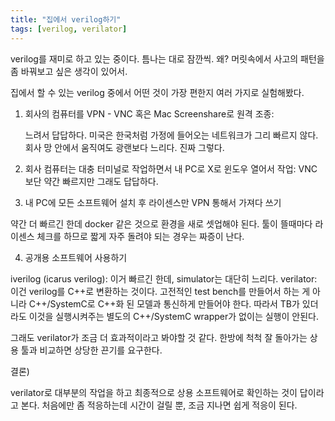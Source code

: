 ```yaml
---
title: "집에서 verilog하기"
tags: [verilog, verilator]
---
```


verilog를 재미로 하고 있는 중이다. 틈나는 대로 잠깐씩. 왜? 머릿속에서 사고의 패턴을 좀 바꿔보고 싶은 생각이 있어서.

집에서 할 수 있는 verilog 중에서 어떤 것이 가장 편한지 여러 가지로 실험해봤다.

1) 회사의 컴퓨터를 VPN - VNC 혹은 Mac Screenshare로 원격 조종: 

    느려서 답답하다. 미국은 한국처럼 가정에 들어오는 네트워크가 그리 빠르지 않다. 회사 망 안에서 움직여도 광랜보다 느리다. 진짜 그렇다. 

2) 회사 컴퓨터는 대충 터미널로 작업하면서 내 PC로 X로 윈도우 열어서 작업: VNC 보단 약간 빠르지만 그래도 답답하다.

3) 내 PC에 모든 소프트웨어 설치 후 라이센스만 VPN 통해서 가져다 쓰기

  약간 더 빠르긴 한데 docker 같은 것으로 환경을 새로 셋업해야 된다. 툴이 뜰때마다 라이센스 체크를 하므로 짧게 자주 돌려야 되는 경우는 짜증이 난다.

4) 공개용 소프트웨어 사용하기

iverilog (icarus verilog): 이거 빠르긴 한데, simulator는 대단히 느리다.
verilator: 이건 verilog를 C++로 변환하는 것이다. 고전적인 test bench를 만들어서 하는 게 아니라 C++/SystemC로 C++화 된 모델과 통신하게 만들어야 한다. 따라서 TB가 있더라도 이것을 실행시켜주는 별도의 C++/SystemC wrapper가 없이는 실행이 안된다.

그래도 verilator가 조금 더 효과적이라고 봐야할 것 같다. 한방에 척척 잘 돌아가는 상용 툴과 비교하면 상당한 끈기를 요구한다. 


결론)

verilator로 대부분의 작업을 하고 최종적으로 상용 소프트웨어로 확인하는 것이 답이라고 본다. 처음에만 좀 적응하는데 시간이 걸릴 뿐, 조금 지나면 쉽게 적응이 된다. 


